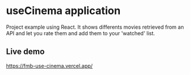 # useCinema application

Project example using React. It shows differents movies retrieved from an API and let you rate them and add them to your 'watched' list.

## Live demo

https://fmb-use-cinema.vercel.app/
